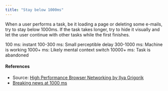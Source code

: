 ```yaml
---
title: "Stay below 1000ms"
---
```


When a user performs a task, be it loading a page or deleting some e-mails, try to stay below 1000ms. If the task takes longer, try to hide it visually and let the user continue with other tasks while the first finishes.

100 ms: instant
100-300 ms: Small perceptible delay
300-1000 ms: Machine is working
1000+ ms: Likely mental context switch
10000+ ms: Task is abandoned

#### References

- Source: [High Performance Browser Networking by Ilya Grigorik](http://chimera.labs.oreilly.com/books/1230000000545)
- [Breaking news at 1000 ms](http://vimeo.com/100505617)
